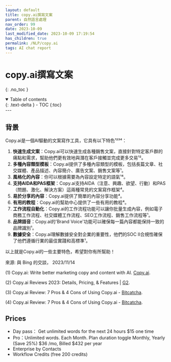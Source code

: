 ```yaml
---
layout: default
title: copy.ai撰寫文案
parent: 自然語言處理
nav_order: 99
date: 2023-10-09
last_modified_date: 2023-10-09 17:19:54
has_children: true
permalink: /NLP/copy.ai
tags: AI chat report
---
```


# copy.ai撰寫文案
{: .no_toc }

<details open markdown="block">
  <summary>
    Table of contents
  </summary>
  {: .text-delta }
- TOC
{:toc}
</details>
---

## 背景

Copy.ai是一個AI驅動的文案寫作工具，它具有以下特色¹²³⁴：

1. **快速生成文案**：Copy.ai可以快速生成各種銷售文案，直接針對特定客戶群的痛點和需求，幫助他們更有效地與潛在客戶接觸並完成更多交易¹²。
2. **多種內容類型模板**：Copy.ai提供了多種內容類型的模板，包括長篇文章、社交媒體、產品描述、內容簡介、廣告文案、銷售文案等¹。
3. **風格化的內容**：你可以根據需要為內容設定特定的語氣¹⁴。
4. **支持AIDA和PAS框架**：Copy.ai支持AIDA（注意、興趣、欲望、行動）和PAS（問題、激化、解決方案）這兩種常見的文案寫作框架⁴。
5. **易於分享的內容**：Copy.ai提供了簡單的內容分享功能⁴。
6. **有用的教程**：Copy.ai的幫助中心提供了一些有用的教程⁴。
7. **工作流程自動化**：Copy.ai的工作流程功能可以讓你批量生成內容，例如電子商務工作流程、社交媒體工作流程、SEO工作流程、銷售工作流程等¹。
8. **品牌語音**：Copy.ai的'Brand Voice'功能可以確保每一篇內容都能保持一致的品牌識別¹。
9. **數據安全**：Copy.ai理解數據安全對企業的重要性，他們的SOC II合規性確保了他們遵循行業的最佳實踐和高標準¹。

以上就是Copy.ai的一些主要特色，希望對你有所幫助！

來源: 與 Bing 的交談， 2023/11/14

(1) Copy.ai: Write better marketing copy and content with AI. [Copy.ai](https://www.copy.ai/).

(2) Copy.ai Reviews 2023: Details, Pricing, & Features | [G2](https://www.g2.com/products/copy-ai/reviews).

(3) Copy.ai Review: 7 Pros & 4 Cons of Using Copy.ai - [Bitcatcha](https://bing.com/search?q=Copy.ai+features).

(4) Copy.ai Review: 7 Pros & 4 Cons of Using Copy.ai - [Bitcatcha](https://www.bitcatcha.com/research/copy-ai-review/).

## Prices

- Day pass： Get unlimited words for the next 24 hours
$15 one time
- Pro：Unlimited words. Each Month. Plan duration toggle
Monthly, Yearly (Save 25%) $36 /mo, Billed $432 per year
- Enterprise by Contacts
- Workflow Credits (free 200 credits)